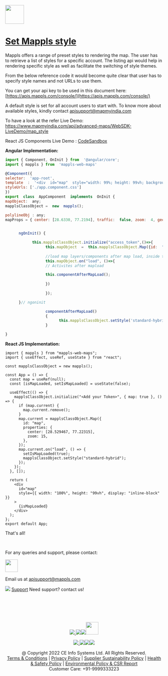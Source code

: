 [<img src="https://about.mappls.com/images/mappls-b-logo.svg" height="60"/> </p>](https://www.mapmyindia.com/api)

# [Set Mappls style](#Set-MapplsMaps-style)

Mappls offers a range of preset styles to rendering the map. The user has to retrieve a list of styles for a specific account. 
The listing api would help in rendering specific style as well as facilitate the switching of style themes. 

From the below reference code it would become quite clear that user has to specify style names and not URLs to use them. 

You can get your api key to be used in this document here: [https://apis.mappls.com/console/](https://apis.mappls.com/console/)

A default style is set for all account users to start with. 
To know more about available styles, kindly contact apisupport@mapmyindia.com

To have a look at the refer
Live Demo: https://www.mapmyindia.com/api/advanced-maps/WebSDK-LiveDemo/map_style

React JS Components Live Demo : [CodeSandbox](https://codesandbox.io/p/sandbox/mappls-set-style-zmkzr4?file=%2Fsrc%2FApp.js)

**Angular Implementation:**

```js
import { Component, OnInit } from  '@angular/core';
import { mappls } from  'mappls-web-maps'

@Component({
selector:  'app-root',
template  :  '<div  id="map"  style="width: 99%; height: 99vh; background-color: white;"></div>',
styleUrls: ['./app.component.css']
})
export  class  AppComponent  implements  OnInit {
mapObject:  any;
mapplsClassObject =  new  mappls();

polylineObj : any;
mapProps = { center: [28.6330, 77.2194], traffic:  false, zoom:  4, geolocation:  false, clickableIcons:  false }

    
      ngOnInit() {

            this.mapplsClassObject.initialize("access_token",()=>{
                  this.mapObject  =  this.mapplsClassObject.Map({id:  "map", properties:  this.mapProps});
      
                  //load map layers/components after map load, inside this callback (Recommended)
                  this.mapObject.on("load", ()=>{
                  // Activites after mapload

                  this.componentAfterMapLoad();
                  
                  })
      
                  });

      }// ngoninit

                  componentAfterMapLoad()
                  {
                        this.mapplsClassObject.setStyle('standard-hybrid')
                  }

}
```
**React JS Implementation:**

```JS
import { mappls } from "mappls-web-maps";
import { useEffect, useRef, useState } from "react";

const mapplsClassObject = new mappls();

const App = () => {
  const map = useRef(null);
  const [isMapLoaded, setIsMapLoaded] = useState(false);

  useEffect(() => {
    mapplsClassObject.initialize("<Add your Token>", { map: true }, () => {
      if (map.current) {
        map.current.remove();
      }
      map.current = mapplsClassObject.Map({
        id: "map",
        properties: {
          center: [28.529467, 77.22315],
          zoom: 15,
        },
      });
      map.current.on("load", () => {
        setIsMapLoaded(true);
        mapplsClassObject.setStyle("standard-hybrid");
      });
    });
  }, []);

  return (
    <div
      id="map"
      style={{ width: "100%", height: "99vh", display: "inline-block" }}
    >
      {isMapLoaded}
    </div>
  );
};
export default App;

```


That's all!

<br>

For any queries and support, please contact: 

[<img src="https://about.mappls.com/images/mappls-logo.svg" height="40"/> </p>](https://about.mappls.com/api/)
Email us at [apisupport@mappls.com](mailto:apisupport@mappls.com)


![](https://www.mapmyindia.com/api/img/icons/support.png)
[Support](https://about.mappls.com/contact/)
Need support? contact us!

<br></br>
<br></br>

[<p align="center"> <img src="https://www.mapmyindia.com/api/img/icons/stack-overflow.png"/> ](https://stackoverflow.com/questions/tagged/mappls-api)[![](https://www.mapmyindia.com/api/img/icons/blog.png)](https://about.mappls.com/blog/)[![](https://www.mapmyindia.com/api/img/icons/gethub.png)](https://github.com/Mappls-api)[<img src="https://mmi-api-team.s3.ap-south-1.amazonaws.com/API-Team/npm-logo.one-third%5B1%5D.png" height="40"/> </p>](https://www.npmjs.com/org/mapmyindia) 



[<p align="center"> <img src="https://www.mapmyindia.com/june-newsletter/icon4.png"/> ](https://www.facebook.com/Mapplsofficial)[![](https://www.mapmyindia.com/june-newsletter/icon2.png)](https://twitter.com/mappls)[![](https://www.mapmyindia.com/newsletter/2017/aug/llinkedin.png)](https://www.linkedin.com/company/mappls/)[![](https://www.mapmyindia.com/june-newsletter/icon3.png)](https://www.youtube.com/channel/UCAWvWsh-dZLLeUU7_J9HiOA)




<div align="center">@ Copyright 2022 CE Info Systems Ltd. All Rights Reserved.</div>

<div align="center"> <a href="https://about.mappls.com/api/terms-&-conditions">Terms & Conditions</a> | <a href="https://about.mappls.com/about/privacy-policy">Privacy Policy</a> | <a href="https://about.mappls.com/pdf/mapmyIndia-sustainability-policy-healt-labour-rules-supplir-sustainability.pdf">Supplier Sustainability Policy</a> | <a href="https://about.mappls.com/pdf/Health-Safety-Management.pdf">Health & Safety Policy</a> | <a href="https://about.mappls.com/pdf/Environment-Sustainability-Policy-CSR-Report.pdf">Environmental Policy & CSR Report</a>

<div align="center">Customer Care: +91-9999333223</div>
